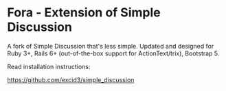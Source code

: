 # Fora - Extension of Simple Discussion

A fork of Simple Discussion that's less simple. Updated and designed for Ruby 3+, Rails 6+ (out-of-the-box support for ActionText/trix), Bootstrap 5.

Read installation instructions:

https://github.com/excid3/simple_discussion
